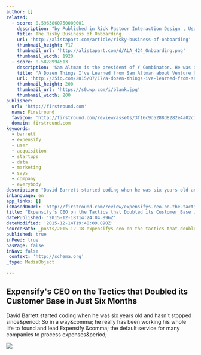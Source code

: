 ```yaml
---
author: []
related:
  - score: 0.5963860750000001
    description: "by Published in Rick Pastoor Interaction Design , Usability Introducing potential new users to a product can be tricky. Visitors are just passing by, only willing to interact if they can immediately see a new product's value. And even if they do sign up, they may not come back."
    title: The Risky Business of Onboarding
    url: 'http://alistapart.com/article/risky-business-of-onboarding'
    thumbnail_height: 717
    thumbnail_url: 'http://alistapart.com/d/ALA_424_Onboarding.png'
    thumbnail_width: 1920
  - score: 0.5828994513
    description: 'Sam Altman is the president of Y Combinator. He was also the cofounder of Loopt, a location-based social networking app. Altman studied computer science at Stanford University. 1. "The best companies are almost always mission oriented." "Eventually, the company needs to evolve to become a mission that everyone, but especially the founders, are exceptionally dedicated...'
    title: "A Dozen Things I've Learned from Sam Altman about Venture Capital, Startups and Business"
    url: 'http://25iq.com/2015/07/17/a-dozen-things-ive-learned-from-sam-altman-about-venture-capital-startups-and-business/'
    thumbnail_height: 200
    thumbnail_url: 'https://s0.wp.com/i/blank.jpg'
    thumbnail_width: 200
publisher:
  url: 'http://firstround.com'
  name: Firstround
  favicon: 'http://firstround.com/review/assets/3f16c9d5288d8282e4a02c7b658c49f0/images/favicon.ico'
  domain: firstround.com
keywords:
  - barrett
  - expensify
  - user
  - acquisition
  - startups
  - data
  - marketing
  - says
  - company
  - everybody
description: "David Barrett started coding when he was six years old and hasn't stopped since. So in a way, he really has been working his whole life to found and lead Expensify , the default service for many companies to process expenses."
inLanguage: en
app_links: []
isBasedOnUrl: 'http://firstround.com/review/expensifys-ceo-on-the-tactics-that-doubled-its-customer-base-in-just-six-months/'
title: "Expensify's CEO on the Tactics that Doubled its Customer Base in Just Six Months"
datePublished: '2015-12-18T14:24:04.896Z'
dateModified: '2015-12-14T19:48:09.890Z'
sourcePath: _posts/2015-12-18-expensifys-ceo-on-the-tactics-that-doubled-its-customer-bas.md
published: true
inFeed: true
hasPage: false
inNav: false
_context: 'http://schema.org'
_type: MediaObject

---
```

<article style=""><h1>Expensify's CEO on the Tactics that Doubled its Customer Base in Just Six Months</h1><p>David Barrett started coding when he was six years old and hasn't stopped since&amp;period; So in a way&amp;comma; he really has been working his whole life to found and lead Expensify &amp;comma; the default service for many companies to process expenses&amp;period;</p><img src="http://s3.amazonaws.com/marquee-test-akiaisur2rgicbmpehea/dsLglPYPRRibQbP0BcnQ_expensify-office.jpg" /></article>